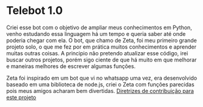 # Telebot 1.0

Criei esse bot com o objetivo de ampliar meus conhecimentos em Python, venho estudando essa linguagem há um tempo e queria saber até onde poderia chegar com ela. 
O bot, que chamo de Zeta, foi meu primeiro grande projeto solo, o que me fez por em prática muitos conhecimentos e aprender muitas outras coisas. A principio não pretendo atualizar esse código, irei buscar outros projetos, porém sigo ciente de que há muito em que melhorar e maneiras melhores de escrever algumas funções.

Zeta foi inspirado em um bot que vi no whatsapp uma vez, era desenvolvido baseado em uma biblioteca de node.js, criei o Zeta com funções parecidas pois meus amigos acharam bem divertidas. [Diretrizes de contribuição para este projeto](botfunc/comandosgerais.txt)

### 

